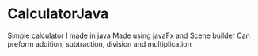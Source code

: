 # CalculatorJava
Simple calculator I made in java
Made using javaFx and Scene builder
Can preform addition, subtraction, division and multiplication
